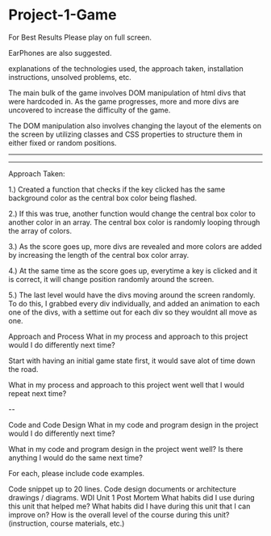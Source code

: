 # Project-1-Game
For Best Results Please play on full screen.

EarPhones are also suggested. 

explanations of the technologies used, the approach taken, installation instructions, unsolved problems, etc.

The main bulk of the game involves DOM manipulation of html divs that were hardcoded in. As the game progresses, more and more divs are uncovered to increase the difficulty of the game.

The DOM manipulation also involves changing the layout of the elements on the screen by utilizing classes and CSS properties to structure them in either fixed or random positions. 

**********************************************************
**********************************************************

Approach Taken: 

1.) Created a function that checks if the key clicked has the same background color as the central box color being flashed. 

2.) If this was true, another function would change the central box color to another color in an array. The central box color is randomly looping through the array of colors. 

3.) As the score goes up, more divs are revealed and more colors are added by increasing the length of the central box color array. 

4.) At the same time as the score goes up, everytime a key is clicked and it is correct, it will  change position randomly around the screen.

5.) The last level would have the divs moving around the screen randomly. To do this, I grabbed every div individually, and added an animation to each one of the divs, with a settime out for each div so they wouldnt all move as one. 

Approach and Process
What in my process and approach to this project would I do differently next time?

Start with having an initial game state first, it would save alot of time down the road.




What in my process and approach to this project went well that I would repeat next time?

--

Code and Code Design
What in my code and program design in the project would I do differently next time?

What in my code and program design in the project went well? Is there anything I would do the same next time?

For each, please include code examples.

Code snippet up to 20 lines.
Code design documents or architecture drawings / diagrams.
WDI Unit 1 Post Mortem
What habits did I use during this unit that helped me?
What habits did I have during this unit that I can improve on?
How is the overall level of the course during this unit? (instruction, course materials, etc.)